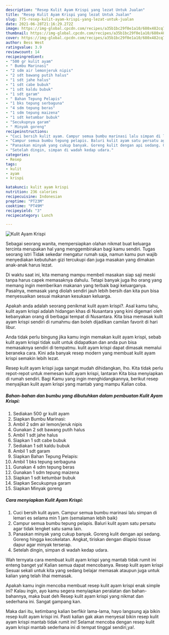 ```yaml
---
description: "Resep Kulit Ayam Krispi yang lezat Untuk Jualan"
title: "Resep Kulit Ayam Krispi yang lezat Untuk Jualan"
slug: 775-resep-kulit-ayam-krispi-yang-lezat-untuk-jualan
date: 2021-06-28T21:16:29.272Z
image: https://img-global.cpcdn.com/recipes/a35b1bc29f0e1a10/680x482cq70/kulit-ayam-krispi-foto-resep-utama.jpg
thumbnail: https://img-global.cpcdn.com/recipes/a35b1bc29f0e1a10/680x482cq70/kulit-ayam-krispi-foto-resep-utama.jpg
cover: https://img-global.cpcdn.com/recipes/a35b1bc29f0e1a10/680x482cq70/kulit-ayam-krispi-foto-resep-utama.jpg
author: Bess West
ratingvalue: 3.9
reviewcount: 14
recipeingredient:
- "500 gr kulit ayam"
- " Bumbu Marinasi"
- "2 sdm air lemonjeruk nipis"
- "2 sdt bawang putih halus"
- "1 sdt jahe halus"
- "1 sdt cabe bubuk"
- "1 sdt kaldu bubuk"
- "1 sdt garam"
- " Bahan Tepung Pelapis"
- "1 bks tepung serbaguna"
- "4 sdm tepung beras"
- "1 sdm tepung maizena"
- "1 sdt ketumbar bubuk"
- "Secukupnya garam"
- " Minyak goreng"
recipeinstructions:
- "Cuci bersih kulit ayam. Campur semua bumbu marinasi lalu simpan di lemari es selama min 1 jam (semalaman lebih baik)"
- "Campur semua bumbu tepung pelapis. Baluri kulit ayam satu persatu agar tidak lengket satu sama lain."
- "Panaskan minyak yang cukup banyak. Goreng kulit dengan api sedang. Goreng hingga kecokelatan. Angkat, tiriskan dengan dilapisi tissue dapur agar minyak terserap."
- "Setelah dingin, simpan di wadah kedap udara."
categories:
- Resep
tags:
- kulit
- ayam
- krispi

katakunci: kulit ayam krispi 
nutrition: 236 calories
recipecuisine: Indonesian
preptime: "PT23M"
cooktime: "PT49M"
recipeyield: "3"
recipecategory: Lunch

---
```



![Kulit Ayam Krispi](https://img-global.cpcdn.com/recipes/a35b1bc29f0e1a10/680x482cq70/kulit-ayam-krispi-foto-resep-utama.jpg)

Sebagai seorang wanita, mempersiapkan olahan nikmat buat keluarga tercinta merupakan hal yang menggembirakan bagi kamu sendiri. Tugas seorang istri Tidak sekedar mengatur rumah saja, namun kamu pun wajib menyediakan kebutuhan gizi tercukupi dan juga masakan yang dimakan anak-anak harus lezat.

Di waktu  saat ini, kita memang mampu membeli masakan siap saji meski tanpa harus capek memasaknya dahulu. Tetapi banyak juga lho orang yang memang ingin memberikan makanan yang terbaik bagi keluarganya. Pasalnya, memasak yang diolah sendiri jauh lebih bersih dan kita pun bisa menyesuaikan sesuai makanan kesukaan keluarga. 



Apakah anda adalah seorang penikmat kulit ayam krispi?. Asal kamu tahu, kulit ayam krispi adalah hidangan khas di Nusantara yang kini digemari oleh kebanyakan orang di berbagai tempat di Nusantara. Kita bisa memasak kulit ayam krispi sendiri di rumahmu dan boleh dijadikan camilan favorit di hari libur.

Anda tidak perlu bingung jika kamu ingin memakan kulit ayam krispi, sebab kulit ayam krispi tidak sulit untuk didapatkan dan anda pun bisa memasaknya sendiri di tempatmu. kulit ayam krispi dapat dimasak memalui beraneka cara. Kini ada banyak resep modern yang membuat kulit ayam krispi semakin lebih lezat.

Resep kulit ayam krispi juga sangat mudah dihidangkan, lho. Kita tidak perlu repot-repot untuk memesan kulit ayam krispi, lantaran Kita bisa menyiapkan di rumah sendiri. Bagi Kamu yang ingin menghidangkannya, berikut resep menyajikan kulit ayam krispi yang mantab yang mampu Kalian coba.

<!--inarticleads1-->

##### Bahan-bahan dan bumbu yang dibutuhkan dalam pembuatan Kulit Ayam Krispi:

1. Sediakan 500 gr kulit ayam
1. Siapkan  Bumbu Marinasi:
1. Ambil 2 sdm air lemon/jeruk nipis
1. Gunakan 2 sdt bawang putih halus
1. Ambil 1 sdt jahe halus
1. Siapkan 1 sdt cabe bubuk
1. Sediakan 1 sdt kaldu bubuk
1. Ambil 1 sdt garam
1. Siapkan  Bahan Tepung Pelapis:
1. Ambil 1 bks tepung serbaguna
1. Gunakan 4 sdm tepung beras
1. Gunakan 1 sdm tepung maizena
1. Siapkan 1 sdt ketumbar bubuk
1. Siapkan Secukupnya garam
1. Siapkan  Minyak goreng




<!--inarticleads2-->

##### Cara menyiapkan Kulit Ayam Krispi:

1. Cuci bersih kulit ayam. Campur semua bumbu marinasi lalu simpan di lemari es selama min 1 jam (semalaman lebih baik)
1. Campur semua bumbu tepung pelapis. Baluri kulit ayam satu persatu agar tidak lengket satu sama lain.
1. Panaskan minyak yang cukup banyak. Goreng kulit dengan api sedang. Goreng hingga kecokelatan. Angkat, tiriskan dengan dilapisi tissue dapur agar minyak terserap.
1. Setelah dingin, simpan di wadah kedap udara.




Wah ternyata cara membuat kulit ayam krispi yang mantab tidak rumit ini enteng banget ya! Kalian semua dapat mencobanya. Resep kulit ayam krispi Sesuai sekali untuk kita yang sedang belajar memasak ataupun juga untuk kalian yang telah lihai memasak.

Apakah kamu ingin mencoba membuat resep kulit ayam krispi enak simple ini? Kalau ingin, ayo kamu segera menyiapkan peralatan dan bahan-bahannya, maka buat deh Resep kulit ayam krispi yang nikmat dan sederhana ini. Sangat gampang kan. 

Maka dari itu, ketimbang kalian berfikir lama-lama, hayo langsung aja bikin resep kulit ayam krispi ini. Pasti kalian gak akan menyesal bikin resep kulit ayam krispi mantab tidak rumit ini! Selamat mencoba dengan resep kulit ayam krispi mantab sederhana ini di tempat tinggal sendiri,ya!.


